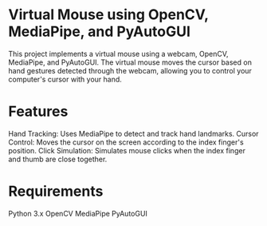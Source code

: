 
# Virtual Mouse using OpenCV, MediaPipe, and PyAutoGUI
This project implements a virtual mouse using a webcam, OpenCV, MediaPipe, and PyAutoGUI. The virtual mouse moves the cursor based on hand gestures detected through the webcam, allowing you to control your computer's cursor with your hand.

# Features
Hand Tracking: Uses MediaPipe to detect and track hand landmarks.
Cursor Control: Moves the cursor on the screen according to the index finger's position.
Click Simulation: Simulates mouse clicks when the index finger and thumb are close together.
# Requirements
Python 3.x
OpenCV
MediaPipe
PyAutoGUI
